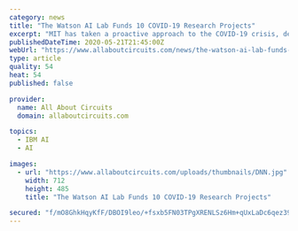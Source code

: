 ```yaml
---
category: news
title: "The Watson AI Lab Funds 10 COVID-19 Research Projects"
excerpt: "MIT has taken a proactive approach to the COVID-19 crisis, developing medical devices, contact tracing apps, and now, AI-based solutions to provide relief."
publishedDateTime: 2020-05-21T21:45:00Z
webUrl: "https://www.allaboutcircuits.com/news/the-watson-ai-lab-funds-10-covid19-research-projects/"
type: article
quality: 54
heat: 54
published: false

provider:
  name: All About Circuits
  domain: allaboutcircuits.com

topics:
  - IBM AI
  - AI

images:
  - url: "https://www.allaboutcircuits.com/uploads/thumbnails/DNN.jpg"
    width: 712
    height: 485
    title: "The Watson AI Lab Funds 10 COVID-19 Research Projects"

secured: "f/mO8GhkHqyKfF/DBOI9leo/+fsxb5FN03TPgXRENLSz6Hm+qUxLaDc6qez39fuadRY5BuLLCU9dRa4elMd/knStO+FLZb7MLoclj34MuA4xCRM+tuLjHKE48fC0ka7oSQqoXdoBhNK5/hCD5yfcJDOJAnU+KehECc8DUZFOxlJswbA7b2JTP+IwNI/e4yhtQzIt9YmFYMuJ+7noaXyfFfyaH8eEnBeeDfMEzW35+WaitEyjFaOTEKE/YQua/pOJalBfFrFSZKwDWSUwe9mw1VvgXD9wscDowLGLvVasO9+Px7LYqh1nnBkzmHhydQVaPyRoezDIdqCACie7o+KTuqfvhescs+GEkeGtpl7Wx8U8CLoxKRsSq4jmtLhvkWSGZABioaOC+t/IEPXjvpu0zhPh4Zmog8Q8erYVCaPkPZ601JBGb3vTcmrLDvDjjCxkXajFiUqJuPNNYA/ZV20o1nrM/AUjKCjP1Q6KpA12Oi8=;x5HXW88XZRimK8iC1xMzWQ=="
---
```


